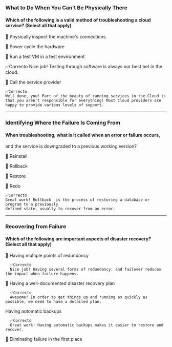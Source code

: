 ### What to Do When You Can't Be Physically There

#### Which of the following is a valid method of troubleshooting a cloud service? (Select all that apply)


🔲 Physically inspect the machine's connections.


🔲 Power cycle the hardware


🔳 Run a test VM in a test environment

  ✅Correcto
  Nice job! Testing through software is always our best bet in the cloud.


🔳 Call the service provider

    ✅Correcto
    Well done, you! Part of the beauty of running services in the Cloud is that you aren't responsible for everything! Most Cloud providers are happy to provide various levels of support.

----

### Identifying Where the Failure Is Coming From

#### When troubleshooting, what is it called when an error or failure occurs, 
and the service is downgraded to a previous working version?


🔳 Reinstall


🔲 Rollback


🔳 Restore


🔳 Redo

    ✅Correcto
    Great work! Rollback  is the process of restoring a database or program to a previously 
    defined state, usually to recover from an error.
    
----
### Recovering from Failure

#### Which of the following are important aspects of disaster recovery? (Select all that apply)


🔲 Having multiple points of redundancy

      ✅Correcto
      Nice job! Having several forms of redundancy, and failover reduces the impact when failure happens.


🔲 Having a well-documented disaster recovery plan

      ✅Correcto
      Awesome! In order to get things up and running as quickly as possible, we need to have a detailed plan.


Having automatic backups

      ✅Correcto
      Great work! Having automatic backups makes it easier to restore and recover.


🔳 Eliminating failure in the first place
